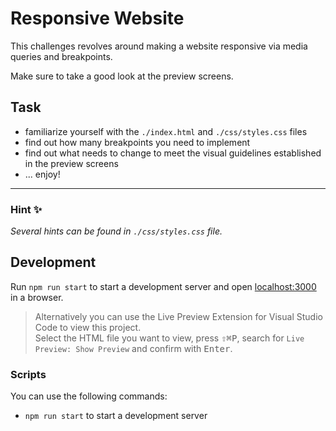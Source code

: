 # Responsive Website

This challenges revolves around making a website responsive via media queries and breakpoints.

Make sure to take a good look at the preview screens.

## Task

- familiarize yourself with the `./index.html` and `./css/styles.css` files
- find out how many breakpoints you need to implement
- find out what needs to change to meet the visual guidelines established in the preview screens
- ... enjoy!

---

### Hint ✨

_Several hints can be found in `./css/styles.css` file._

## Development

Run `npm run start` to start a development server and open [localhost:3000](http://localhost:3000) in a browser.

> Alternatively you can use the Live Preview Extension for Visual Studio Code to view this project.  
> Select the HTML file you want to view, press <kbd>⇧</kbd><kbd>⌘</kbd><kbd>P</kbd>, search for `Live Preview: Show Preview` and confirm with <kbd>Enter</kbd>.



### Scripts

You can use the following commands:

- `npm run start` to start a development server
